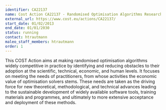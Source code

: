 ```yaml
---
identifier: CA22137
name: Cost Action CA22137 - Randomised Optimisation Algorithms Research Network (ROAR-NET)
external_url: https://www.cost.eu/actions/CA22137/
start_date: 01/02/2013
end_date: 01/01/2030
status: running
contact: htrautmann
maleo_staff_members: htrautmann
order: 1
---
```

This COST Action aims at making randomised optimisation algorithms widely competitive in practice by identifying and reducing obstacles to their adoption at the scientific, technical, economic, and human levels. It focuses on meeting the needs of practitioners, from whose activities the economic value of optimisation solvers stems. These needs are taken as the driving force for new theoretical, methodological, and technical advances leading to the sustainable development of widely available software tools, training materials and programmes, and ultimately to more extensive acceptance and deployment of these methods.
